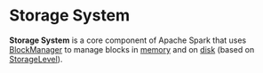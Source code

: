 # Storage System

**Storage System** is a core component of Apache Spark that uses [BlockManager](BlockManager.md) to manage blocks in [memory](MemoryStore.md) and on [disk](DiskStore.md) (based on [StorageLevel](StorageLevel.md)).
